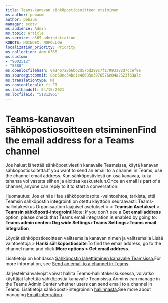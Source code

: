 ```yaml
---
title: Teams-kanavan sähköpostiosoitteen etsiminen
ms.author: pebaum
author: pebaum
manager: scotv
ms.audience: Admin
ms.topic: article
ms.service: o365-administration
ROBOTS: NOINDEX, NOFOLLOW
localization_priority: Priority
ms.collection: Adm_O365
ms.custom:
- "9002512"
- "5580"
ms.openlocfilehash: 0a146728b6bd2d57bd299c7f17993a82d7ccef9e
ms.sourcegitcommit: 8bc60ec34bc1e40685e3976576e04a2623f63a7c
ms.translationtype: MT
ms.contentlocale: fi-FI
ms.lasthandoff: 04/15/2021
ms.locfileid: "51812965"
---
```

# <a name="find-the-email-address-for-a-teams-channel"></a><span data-ttu-id="e2b30-102">Teams-kanavan sähköpostiosoitteen etsiminen</span><span class="sxs-lookup"><span data-stu-id="e2b30-102">Find the email address for a Teams channel</span></span>

<span data-ttu-id="e2b30-103">Jos haluat lähettää sähköpostiviestin kanavalle Teamsissa, käytä kanavan sähköpostiosoitetta.</span><span class="sxs-lookup"><span data-stu-id="e2b30-103">If you want to send an email to a channel in Teams, use the channel email address.</span></span> <span data-ttu-id="e2b30-104">Kun sähköpostiviesti on osa kanavaa, kuka tahansa voi vastata siihen ja aloittaa keskustelun.</span><span class="sxs-lookup"><span data-stu-id="e2b30-104">Once an email is part of a channel, anyone can reply to it to start a conversation.</span></span>

<span data-ttu-id="e2b30-105">Huomautus: Jos et näe  Hae sähköpostiosoite -vaihtoehtoa, tarkista, että Teamsin sähköpostin integrointi on otettu käyttöön seuraavasti: Teams-hallintakeskus Organisaation laajuiset asetukset  >  > **Teamsin Asetukset** > **Teamsin sähköposti-integrointi**</span><span class="sxs-lookup"><span data-stu-id="e2b30-105">Note: If you don't see a **Get email address** option, please check that Teams email integration is enabled by going to: **Teams admin center**>**Org wide Settings**>**Teams Settings**>**Teams email integration**</span></span>

<span data-ttu-id="e2b30-106">Löydät sähköpostiosoitteen valitsemalla kanavan nimen ja valitsemalla Lisää vaihtoehtoja > **Hanki sähköpostiosoite**.</span><span class="sxs-lookup"><span data-stu-id="e2b30-106">To find the email address, go to the channel name and click **More options > Get email address**.</span></span>

<span data-ttu-id="e2b30-107">Lisätietoja on kohdassa [Sähköpostin lähettäminen kanavalle Teamsissa.](https://support.office.com/article/send-an-email-to-a-channel-in-teams-d91db004-d9d7-4a47-82e6-fb1b16dfd51e)</span><span class="sxs-lookup"><span data-stu-id="e2b30-107">For more information, see [Send an email to a channel in Teams](https://support.office.com/article/send-an-email-to-a-channel-in-teams-d91db004-d9d7-4a47-82e6-fb1b16dfd51e).</span></span>

<span data-ttu-id="e2b30-108">Järjestelmänvalvojat voivat hallita Teams-hallintakeskuksessa, voivatko käyttäjät lähettää sähköpostia kanavalle Teamsissa.</span><span class="sxs-lookup"><span data-stu-id="e2b30-108">Admins can manage in the Teams Admin Center whether users can send email to a channel in Teams.</span></span> <span data-ttu-id="e2b30-109">Lisätietoja sähköposti-integroinnin [hallinnasta.](https://docs.microsoft.com/microsoftteams/enable-features-office-365#email-integration)</span><span class="sxs-lookup"><span data-stu-id="e2b30-109">See more about managing [Email integration](https://docs.microsoft.com/microsoftteams/enable-features-office-365#email-integration).</span></span>
